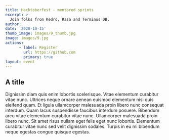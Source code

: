 ```yaml
---
title: Hacktoberfest - mentored sprints
excerpt: >-
  Join folks from Kedro, Rasa and Terminus DB.
author: 
date: '2020-10-15'
thumb_image: images/9_thumb.jpg
image: images/9.jpg
actions:
      - label: Register
        url: https://github.com
        primary: true
layout: event
---
```



## A title

Dignissim diam quis enim lobortis scelerisque. Vitae elementum curabitur vitae nunc. Ultrices neque ornare aenean euismod elementum nisi quis eleifend quam. Et ligula ullamcorper malesuada proin libero nunc consequat interdum. Quam lacus suspendisse faucibus interdum posuere. Bibendum arcu vitae elementum curabitur vitae nunc. Ullamcorper malesuada proin libero nunc. Sit amet risus nullam eget felis eget nunc lobortis. Elementum curabitur vitae nunc sed velit dignissim sodales. Turpis in eu mi bibendum neque egestas congue quisque egestas.
